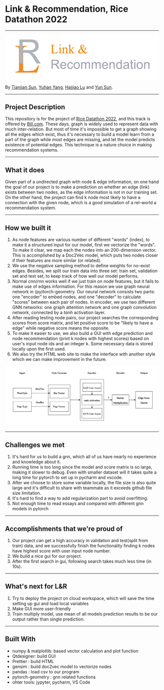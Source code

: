 # Link & Recommendation, Rice Datathon 2022
---

![](./imgs/logo.jpg)

By [Tianjian Sun](https://github.com/TianjianSun), [Yuhan Yang](https://github.com/yune-lilias), [Haijiao Lu](https://github.com/LHJ98) and [Yun Sun](https://github.com/SophieSUN88).

---

## Project Description

This repository is for the project of [Rice Datathon 2022](https://rice-datathon-2022.devpost.com/?ref_feature=challenge&ref_medium=discover), and this track is offered by [Bill.com](https://www.bill.com/). These days, graph is widely used to represent data with much inter-relation. But most of time it's impossible to get a graph showing all the edges which exist, thus it's necessary to build a model learn from a part of the graph while most edges are missing, and let the model predicts existence of potential edges. This technique is a nature choice in making recommendation systems.

---

## What it does
Given part of a undirected graph with node & edge information, on one hand the goal of our project is to make a prediction on whether an edge (link) exists between two nodes, as the edge information is not in our training set. On the other hand, the project can find k node most likely to have a connection with the given node, which is a good simulation of a rel-world a recommendation system.

---

## How we built it
1. As node features are various number of different "words" (index), to make it a structured input for our model, first we vectorize the "words". To make it clear, we map each the nodes into an 200-dimension vector. This is accomplished by a Doc2Vec model, which puts two nodes closer if their features are more similar (or related).
2. We use the negative sampling method to define weights for no-exist edges. Besides, we split our train data into three set: train set, validation set and test set, to keep track of how well our model performs.
3. Normal cnn/rnn works well if we just train on node features, but it fails to make use of edges information. For this reason we use graph neural network in (py)torch-geometry. Our neural network consists two parts: one "encoder" to embed nodes, and one "decoder" to calculate "scores" between each pair of nodes. In encoder, we use two different GNN networks: one graph attention network and one graph convolution network, connected by a *tanh* activation layer.
4. After reading testing node pairs, our project searches the corresponding scores from score matrix, and let positive score to be "likely to have a edge" while negative score means the opposite.
5. To make it easier to use, we also build a GUI with edge prediction and node recommendation (print k nodes with highest scores) based on user's input node ids and an integer k. Some necessary data is stored locally upon the first used.
6. We also try the HTML web site to make the interface with another style which we can make improvement in the future.

![](./imgs/model_structure.PNG)

---

## Challenges we met
1. It's hard for us to build a gnn, which all of us have nearly no experience and knowledge about it.
2. Running time is too long since the model and score matrix is so large, making it slower to debug. Even with smaller dataset will it takes quite a long time for pytorch to set up in pycharm and vscode. 
3. After we choose to store some variable locally, the file size is also quite large and it's difficult to share with teammate as it exceeds github file size limitation.
4. It's hard to find a way to add regularization part to avoid overfitting.
5. Not enough time to read essays and compared with different gnn models in pytorch

---

## Accomplishments that we're proud of
1. Our project can get a high accuracy in validation and test(split from train) data, and we successfully finish the functionality finding k nodes have highest score with user input node number. 
2. We build a nice gui for our project.
3. After the first search in gui, following search takes much less time (in 10s).

---

## What's next for L&R
1. Try to deploy the project on cloud workspace, which will save the time setting up gui and load local variables
2. Make GUI more user-friendly
3. Train multiply model, use mean of all models prediction results to be our output rather than single prediction.

---

## Built With
- numpy & matplotlib: based vector calculation and plot function
- Qtdesigner: build GUI
- Prettier : build HTML
- gensim : build doc2vec model to vectorize nodes
- pandas : load csv to our program
- pytorch-geometry : gnn related functions
- ohter tools: jypyter, pycharm, VS Code
